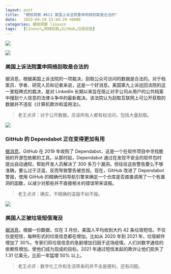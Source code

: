 ```yaml
---
layout: post
title:	"硬核观察 #611 美国上诉法院重申网络刮取是合法的"
date:	2022-04-19 15:44:29 +0800 
categories:	硬核观察 linuxcn 
tags:	[linuxcn,网络刮取,GitHub,垃圾短信]
---
```



![](/Asserts/Images//attachment/album/202204/19/154334gmuq6adoddaja6a6.jpg)


![](/Asserts/Images//attachment/album/202204/19/154341aag6lwb06xiji6i9.jpg)


### 美国上诉法院重申网络刮取是合法的


据消息，根据美国上诉法院的一项裁决，刮取公众可访问的数据是合法的。对于档案员、学者、研究人员和记者来说，这是一个好消息。美国第九上诉巡回法院的这一里程碑式的裁决，是对 LinkedIn 长期以来旨在阻止对手公司从用户的公共档案中搜刮个人信息的法律斗争中的最新裁决。该法院认为刮取互联网上可公开获取的数据并不违反《计算机欺诈和滥用法》。



> 
> 老王点评：对于公开数据，应该所有人都有权访问，包括大量刮取。
> 
> 
> 


![](/Asserts/Images//attachment/album/202204/19/154352i5sss4c5qs45cb5k.jpg)


### GitHub 的 Dependabot 正在变得更加有用


[据消息](https://www.theregister.com/2022/04/15/githubs_dependabot_security/)，GitHub 在 2019 年收购了 Dependabot，这是一个在软件项目中寻找脆弱的开源包依赖的工具。从那时起，Dependabot 通过在发现不安全的软件包时提出自动通知，帮助开发人员解决了 300 多万个漏洞。但往往这些警告要么不够准确，要么过于泛滥，反而导致警告被忽视。现在，GitHub 改进了 Dependabot 警报，使用 GitHub 的精确代码导航引擎来确定一个仓库是否直接调用了一个有漏洞的函数，以减少对那些并不直接相关的错误带来误报。



> 
> 老王点评：确实，不精确的滥报不如不报。
> 
> 
> 


![](/Asserts/Images//attachment/album/202204/19/154409yzu5u9dhhzd7mtbt.jpg)


### 美国人正被垃圾短信淹没


[据消息](https://www.axios.com/spam-texts-calls-email-social-media-2af7cd73-6d7a-4f80-8026-1e5706cf3854.html)，根据一份数据，仅在 3 月份，美国人平均收到大约 42 条垃圾短信。不仅仅是短信，每种形式的垃圾信息都在增加。比如从 2020 年到 2021 年，垃圾邮件增加了 30%。专家们将垃圾信息的急剧增加归因于这场疫情。人们对数字通信的依赖性增加，使他们成为现成的目标。2021 年通过短信发起的欺诈让他们损失了 1.31 亿美元，比前一年猛增 50% 以上。



> 
> 老王点评：数字化工作和生活带来的并不全是便利，还有问题。
> 
> 
>
